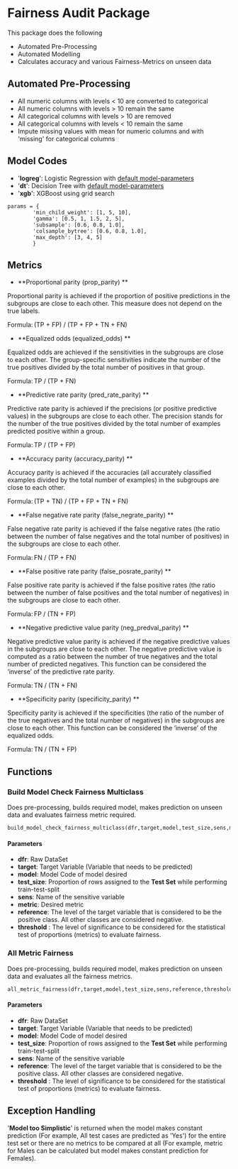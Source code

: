 # Fairness Audit Package

This package does the following 
- Automated Pre-Processing
- Automated Modelling
- Calculates accuracy and various Fairness-Metrics on unseen data


## Automated Pre-Processing
- All numeric columns with levels < 10 are converted to categorical
- All numeric columns with levels > 10 remain the same
- All categorical columns with levels > 10 are removed
- All categorical columns with levels < 10 remain the same
- Impute missing values with mean for numeric columns and with 'missing' for categorical columns

## Model Codes
- '**logreg**': Logistic Regression with [default model-parameters](https://scikit-learn.org/stable/modules/generated/sklearn.linear_model.LogisticRegression.html)
- '**dt**': Decision Tree with [default model-parameters](https://scikit-learn.org/stable/modules/generated/sklearn.tree.DecisionTreeClassifier.html)
- '**xgb**': XGBoost using grid search
```
params = {
        'min_child_weight': [1, 5, 10],
        'gamma': [0.5, 1, 1.5, 2, 5],
        'subsample': [0.6, 0.8, 1.0],
        'colsample_bytree': [0.6, 0.8, 1.0],
        'max_depth': [3, 4, 5]
        }

```
## Metrics
- **Proportional parity (prop_parity) **

Proportional parity is achieved if the proportion of positive predictions in the subgroups are close to each other. This measure does not depend on the true labels. 

Formula: (TP + FP) / (TP + FP + TN + FN) 

- **Equalized odds (equalized_odds) **

Equalized odds are achieved if the sensitivities in the subgroups are close to each other. The group-specific sensitivities indicate the number of the true positives divided by the total number of positives in that group. 

Formula: TP / (TP + FN) 

- **Predictive rate parity (pred_rate_parity) **

Predictive rate parity is achieved if the precisions (or positive predictive values) in the subgroups are close to each other. The precision stands for the number of the true positives divided by the total number of examples predicted positive within a group. 

Formula: TP / (TP + FP) 

- **Accuracy parity (accuracy_parity) **

Accuracy parity is achieved if the accuracies (all accurately classified examples divided by the total number of examples) in the subgroups are close to each other. 

Formula: (TP + TN) / (TP + FP + TN + FN) 

- **False negative rate parity (false_negrate_parity) **

False negative rate parity is achieved if the false negative rates (the ratio between the number of false negatives and the total number of positives) in the subgroups are close to each other. 

Formula: FN / (TP + FN) 

- **False positive rate parity (false_posrate_parity) **

False positive rate parity is achieved if the false positive rates (the ratio between the number of false positives and the total number of negatives) in the subgroups are close to each other. 

Formula: FP / (TN + FP) 

- **Negative predictive value parity (neg_predval_parity) **

Negative predictive value parity is achieved if the negative predictive values in the subgroups are close to each other. The negative predictive value is computed as a ratio between the number of true negatives and the total number of predicted negatives. This function can be considered the ‘inverse’ of the predictive rate parity. 

Formula: TN / (TN + FN) 

- **Specificity parity (specificity_parity) **

Specificity parity is achieved if the specificities (the ratio of the number of the true negatives and the total number of negatives) in the subgroups are close to each other. This function can be considered the ‘inverse’ of the equalized odds. 

Formula: TN / (TN + FP) 

## Functions
### Build Model Check Fairness Multiclass
Does pre-processing, builds required model, makes prediction on unseen data and evaluates fairness metric required.
```
build_model_check_fairness_multiclass(dfr,target,model,test_size,sens,metric,reference,threshold)

```
#### Parameters
- **dfr**: Raw DataSet
- **target**: Target Variable (Variable that needs to be predicted)
- **model**: Model Code of model desired
- **test_size**: Proportion of rows assigned to the **Test Set** while performing train-test-split
- **sens**: Name of the sensitive variable
- **metric**: Desired metric
- **reference**: The level of the target variable that is considered to be the positive class. All other classes are considered negative.
- **threshold** : The level of significance to be considered for the statistical test of proportions (metrics) to evaluate fairness.

### All Metric Fairness
Does pre-processing, builds required model, makes prediction on unseen data and evaluates all the fairness metrics.
```
all_metric_fairness(dfr,target,model,test_size,sens,reference,threshold)

```
#### Parameters
- **dfr**: Raw DataSet
- **target**: Target Variable (Variable that needs to be predicted)
- **model**: Model Code of model desired
- **test_size**: Proportion of rows assigned to the **Test Set** while performing train-test-split
- **sens**: Name of the sensitive variable
- **reference**: The level of the target variable that is considered to be the positive class. All other classes are considered negative.
- **threshold** : The level of significance to be considered for the statistical test of proportions (metrics) to evaluate fairness.

## Exception Handling
'**Model too Simplistic**' is returned when the model makes constant prediction (For example, All test cases are predicted as 'Yes') for the entire test set or there are no metrics to be compared at all (For example, metric for Males can be calculated but model makes constant prediction for Females).


